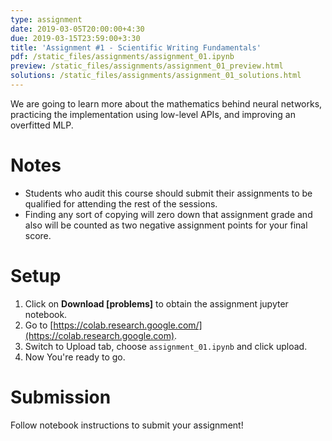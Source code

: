 ```yaml
---
type: assignment
date: 2019-03-05T20:00:00+4:30
due: 2019-03-15T23:59:00+3:30
title: 'Assignment #1 - Scientific Writing Fundamentals'
pdf: /static_files/assignments/assignment_01.ipynb
preview: /static_files/assignments/assignment_01_preview.html
solutions: /static_files/assignments/assignment_01_solutions.html
---
```

We are going to learn more about the mathematics behind neural networks, practicing the implementation using low-level APIs, and improving an overfitted MLP.

# Notes
- Students who audit this course should submit their assignments to be qualified for attending the rest of the sessions.
- Finding any sort of copying will zero down that assignment grade and also will be counted as two negative assignment points for your final score.

# Setup
1. Click on **Download [problems]** to obtain the assignment jupyter notebook.
2. Go to [https://colab.research.google.com/](https://colab.research.google.com).
3. Switch to Upload tab, choose `assignment_01.ipynb` and click upload.
4. Now You're ready to go.


# Submission
Follow notebook instructions to submit your assignment!
